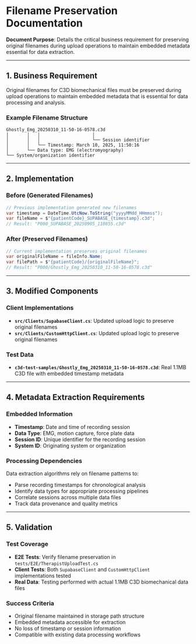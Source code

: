 # Filename Preservation Documentation

**Document Purpose**: Details the critical business requirement for preserving original filenames during upload operations to maintain embedded metadata essential for data extraction.

---

## 1. Business Requirement

Original filenames for C3D biomechanical files must be preserved during upload operations to maintain embedded metadata that is essential for data processing and analysis.

### Example Filename Structure
```
Ghostly_Emg_20250310_11-50-16-0578.c3d
│       │   │                    │
│       │   │                    └── Session identifier
│       │   └── Timestamp: March 10, 2025, 11:50:16
│       └── Data type: EMG (electromyography)
└── System/organization identifier
```

---

## 2. Implementation

### Before (Generated Filenames)
```csharp
// Previous implementation generated new filenames
var timestamp = DateTime.UtcNow.ToString("yyyyMMdd_HHmmss");
var fileName = $"{patientCode}_SUPABASE_{timestamp}.c3d";
// Result: "P000_SUPABASE_20250905_110855.c3d"
```

### After (Preserved Filenames)
```csharp
// Current implementation preserves original filenames
var originalFileName = fileInfo.Name;
var filePath = $"{patientCode}/{originalFileName}";
// Result: "P000/Ghostly_Emg_20250310_11-50-16-0578.c3d"
```

---

## 3. Modified Components

### Client Implementations
- **`src/Clients/SupabaseClient.cs`**: Updated upload logic to preserve original filenames
- **`src/Clients/CustomHttpClient.cs`**: Updated upload logic to preserve original filenames

### Test Data
- **`c3d-test-samples/Ghostly_Emg_20250310_11-50-16-0578.c3d`**: Real 1.1MB C3D file with embedded timestamp metadata

---

## 4. Metadata Extraction Requirements

### Embedded Information
- **Timestamp**: Date and time of recording session
- **Data Type**: EMG, motion capture, force plate data
- **Session ID**: Unique identifier for the recording session
- **System ID**: Originating system or organization

### Processing Dependencies
Data extraction algorithms rely on filename patterns to:
- Parse recording timestamps for chronological analysis
- Identify data types for appropriate processing pipelines
- Correlate sessions across multiple data files
- Track data provenance and quality metrics

---

## 5. Validation

### Test Coverage
- **E2E Tests**: Verify filename preservation in `tests/E2E/TherapistUploadTest.cs`
- **Client Tests**: Both `SupabaseClient` and `CustomHttpClient` implementations tested
- **Real Data**: Testing performed with actual 1.1MB C3D biomechanical data files

### Success Criteria
- Original filename maintained in storage path structure
- Embedded metadata accessible for extraction
- No loss of timestamp or session information
- Compatible with existing data processing workflows